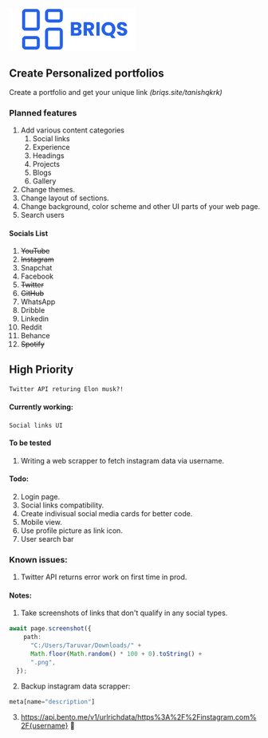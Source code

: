 <img width="50%" src="./public/logo_long.png" />

## Create Personalized portfolios
Create a portfolio and get your unique link _(briqs.site/tanishqkrk)_
<!-- ### Core functionlaity -->

### Planned features
1. Add various content categories
   1. Social links
   2. Experience
   3. Headings
   4. Projects
   5. Blogs
   6. Gallery
2. Change themes.
3. Change layout of sections.
4. Change background, color scheme and other UI parts of your web page.
5. Search users
#### Socials List
1. ~~YouTube~~
2. ~~Instagram~~
3. Snapchat
4. Facebook
5. ~~Twitter~~
6. ~~GitHub~~
7. WhatsApp
8. Dribble
9. Linkedin
10. Reddit
11. Behance
12. ~~Spotify~~

## High Priority
```Twitter API returing Elon musk?!```

#### Currently working:
```Social links UI```

#### To be tested
1. Writing a web scrapper to fetch instagram data via username.

#### Todo:
2. Login page.
3. Social links compatibility.
4. Create indivisual social media cards for better code.
5. Mobile view.
6. Use profile picture as link icon.
7. User search bar


### Known issues: 
1. Twitter API returns error work on first time in prod.

#### Notes:
1. Take screenshots of links that don't qualify in any social types.

```ts
await page.screenshot({
    path:
      "C:/Users/Taruvar/Downloads/" +
      Math.floor(Math.random() * 100 + 0).toString() +
      ".png",
  });
```
2. Backup instagram data scrapper: 
```js
meta[name="description"]
```
3. https://api.bento.me/v1/urlrichdata/https%3A%2F%2Finstagram.com%2F{username} 🤫
